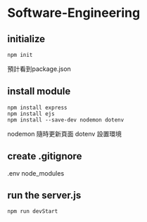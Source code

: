 # Software-Engineering

## initialize
    npm init
預計看到package.json

## install module
    npm install express
    npm install ejs
    npm install --save-dev nodemon dotenv
nodemon 隨時更新頁面
dotenv  設置環境

## create .gitignore
.env
node_modules

## run the server.js
    npm run devStart
